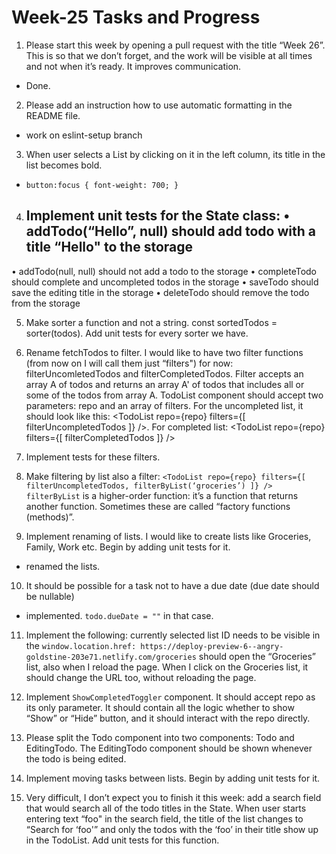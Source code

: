 # Week-25 Tasks and Progress

1. Please start this week by opening a pull request with the title “Week 26”. This is so that we don’t forget, and the work will be visible at all times and not when it’s ready. It improves communication.

- Done.

2. Please add an instruction how to use automatic formatting in the README file.

- work on eslint-setup branch

3. When user selects a List by clicking on it in the left column, its title in the list becomes bold.

- `button:focus { font-weight: 700; }`

4. Implement unit tests for the State class:
  • addTodo(“Hello”, null) should add todo with a title “Hello" to the storage
    -
  • addTodo(null, null) should not add a todo to the storage
  • completeTodo should complete and uncompleted todos in the storage
  • saveTodo should save the editing title in the storage
  • deleteTodo should remove the todo from the storage

5. Make sorter a function and not a string. const sortedTodos = sorter(todos). Add unit tests for every sorter we have.



6. Rename fetchTodos to filter. I would like to have two filter functions (from now on I will call them just “filters") for now: filterUncomletedTodos and filterCompletedTodos. Filter accepts an array A of todos and returns an array A' of todos that includes all or some of the todos from array A. TodoList component should accept two parameters: repo and an array of filters. For the uncompleted list, it should look like this: <TodoList repo={repo} filters={[ filterUncompletedTodos ]} />. For completed list: <TodoList repo={repo} filters={[ filterCompletedTodos ]} />



7. Implement tests for these filters.



8. Make filtering by list also a filter:
`<TodoList repo={repo} filters={[ filterUncompletedTodos, filterByList(‘groceries’) ]} />`
`filterByList` is a higher-order function: it’s a function that returns another function. Sometimes these are called “factory functions (methods)”.



9. Implement renaming of lists. I would like to create lists like Groceries, Family, Work etc. Begin by adding unit tests for it.

 - renamed the lists. 

10. It should be possible for a task not to have a due date (due date should be nullable)

 - implemented. `todo.dueDate = ""` in that case. 

11. Implement the following: currently selected list ID needs to be visible in the `window.location.href: https://deploy-preview-6--angry-goldstine-203e71.netlify.com/groceries` should open the “Groceries” list, also when I reload the page. When I click on the Groceries list, it should change the URL too, without reloading the page.



12. Implement `ShowCompletedToggler` component. It should accept repo as its only parameter. It should contain all the logic whether to show “Show” or “Hide” button, and it should interact with the repo directly.



13. Please split the Todo component into two components: Todo and EditingTodo. The EditingTodo component should be shown whenever the todo is being edited.



14. Implement moving tasks between lists. Begin by adding unit tests for it.



15. Very difficult, I don’t expect you to finish it this week: add a search field that would search all of the todo titles in the State. When user starts entering text “foo" in the search field, the title of the list changes to “Search for ‘foo'” and only the todos with the ‘foo’ in their title show up in the TodoList. Add unit tests for this function.

